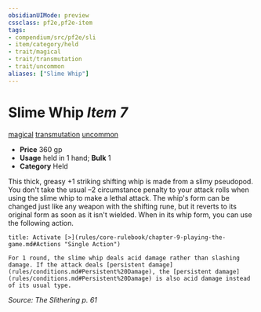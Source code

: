 ```yaml
---
obsidianUIMode: preview
cssclass: pf2e,pf2e-item
tags:
- compendium/src/pf2e/sli
- item/category/held
- trait/magical
- trait/transmutation
- trait/uncommon
aliases: ["Slime Whip"]
---
```

# Slime Whip *Item 7*  
[magical](rules/traits/magical.md "Magical Item Trait")  [transmutation](rules/traits/transmutation.md "Transmutation School Trait")  [uncommon](rules/traits/uncommon.md "Uncommon Rarity Trait")  

- **Price** 360 gp
- **Usage** held in 1 hand; **Bulk** 1
- **Category** Held

This thick, greasy +1 striking shifting whip is made from a slimy pseudopod. You don't take the usual –2 circumstance penalty to your attack rolls when using the slime whip to make a lethal attack. The whip's form can be changed just like any weapon with the shifting rune, but it reverts to its original form as soon as it isn't wielded. When in its whip form, you can use the following action.

```ad-embed-ability
title: Activate [>](rules/core-rulebook/chapter-9-playing-the-game.md#Actions "Single Action")

For 1 round, the slime whip deals acid damage rather than slashing damage. If the attack deals [persistent damage](rules/conditions.md#Persistent%20Damage), the [persistent damage](rules/conditions.md#Persistent%20Damage) is also acid damage instead of its usual type.
```

*Source: The Slithering p. 61*